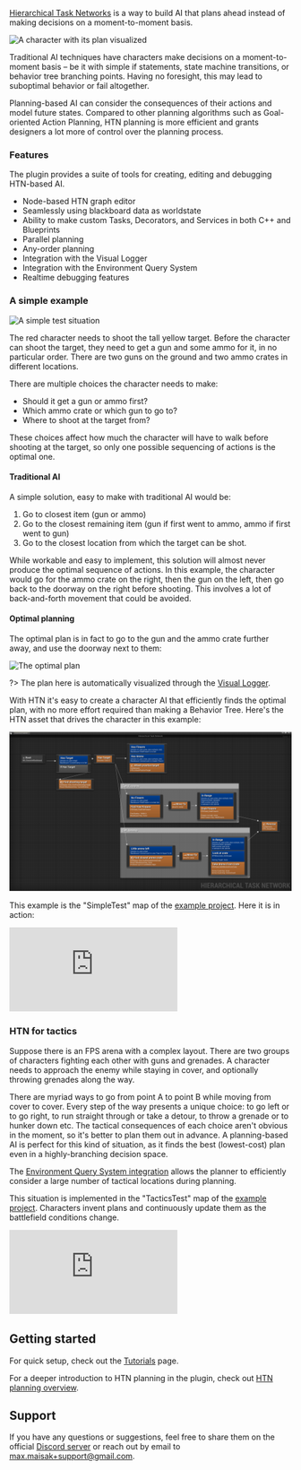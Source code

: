 [Hierarchical Task Networks](https://en.wikipedia.org/wiki/Hierarchical_task_network) is a way to build AI that plans ahead instead of making decisions on a moment-to-moment basis.

![A character with its plan visualized](_media/bg.png ':size=1200')

Traditional AI techniques have characters make decisions on a moment-to-moment basis – be it with simple if statements, state machine transitions, or behavior tree branching points. Having no foresight, this may lead to suboptimal behavior or fail altogether. 

Planning-based AI can consider the consequences of their actions and model future states. 
Compared to other planning algorithms such as Goal-oriented Action Planning, HTN planning is more efficient and grants designers a lot more of control over the planning process. 

### Features

The plugin provides a suite of tools for creating, editing and debugging HTN-based AI.

- Node-based HTN graph editor
- Seamlessly using blackboard data as worldstate
- Ability to make custom Tasks, Decorators, and Services in both C++ and Blueprints
- Parallel planning
- Any-order planning
- Integration with the Visual Logger
- Integration with the Environment Query System
- Realtime debugging features

### A simple example

![A simple test situation](_media/simple_test_1.png ':size=1200')

The red character needs to shoot the tall yellow target. 
Before the character can shoot the target, they need to get a gun and some ammo for it, in no particular order.
There are two guns on the ground and two ammo crates in different locations.

There are multiple choices the character needs to make:
- Should it get a gun or ammo first? 
- Which ammo crate or which gun to go to?
- Where to shoot at the target from?

These choices affect how much the character will have to walk before shooting at the target, so only one possible sequencing of actions is the optimal one.

#### Traditional AI

A simple solution, easy to make with traditional AI would be:

1. Go to closest item (gun or ammo)
2. Go to the closest remaining item (gun if first went to ammo, ammo if first went to gun)
3. Go to the closest location from which the target can be shot. 

While workable and easy to implement, this solution will almost never produce the optimal sequence of actions. In this example, the character would go for the ammo crate on the right, then the gun on the left, then go back to the doorway on the right before shooting. This involves a lot of back-and-forth movement that could be avoided.

#### Optimal planning

The optimal plan is in fact to go to the gun and the ammo crate further away, and use the doorway next to them:

![The optimal plan](_media/simple_test_2.png ':size=1200')

?> The plan here is automatically visualized through the [Visual Logger](vislog.md).

With HTN it's easy to create a character AI that efficiently finds the optimal plan, with no more effort required than making a Behavior Tree. Here's the HTN asset that drives the character in this example:

![Simple Test HTN](_media/simple_test_htn.png ':size=1200')

This example is the "SimpleTest" map of the [example project](https://github.com/maksmaisak/htn-example-project). 
Here it is in action:

<div class="embed-responsive embed-responsive-16by9" style="max-width: 1200px;">
    <iframe src="https://www.youtube.com/embed/ARJzKhosmEI" frameborder="0" allow="encrypted-media; picture-in-picture" allowfullscreen></iframe>
</div>

### HTN for tactics

Suppose there is an FPS arena with a complex layout. There are two groups of characters fighting each other with guns and grenades. A character needs to approach the enemy while staying in cover, and optionally throwing grenades along the way.

There are myriad ways to go from point A to point B while moving from cover to cover. Every step of the way presents a unique choice: to go left or to go right, to run straight through or take a detour, to throw a grenade or to hunker down etc. The tactical consequences of each choice aren't obvious in the moment, so it's better to plan them out in advance. A planning-based AI is perfect for this kind of situation, as it finds the best (lowest-cost) plan even in a highly-branching decision space.

The [Environment Query System integration](eqs.md) allows the planner to efficiently consider a large number of tactical locations during planning.

This situation is implemented in the "TacticsTest" map of the [example project](https://github.com/maksmaisak/htn-example-project). Characters invent plans and continuously update them as the battlefield conditions change.

<div class="embed-responsive embed-responsive-16by9" style="max-width: 1200px;">
    <iframe src="https://www.youtube.com/embed/FHapYbv9vjE" frameborder="0" allow="encrypted-media; picture-in-picture" allowfullscreen></iframe>
</div>

## Getting started

For quick setup, check out the [Tutorials](tutorials.md) page.

For a deeper introduction to HTN planning in the plugin, check out [HTN planning overview](planning.md). 

## Support

If you have any questions or suggestions, feel free to share them on the official [Discord server](https://discord.gg/CQjRPnDNtc) or reach out by email to [max.maisak+support@gmail.com](mailto:max.maisak+support@gmail.com).
